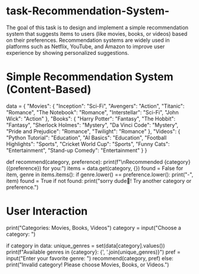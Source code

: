 # task-Recommendation-System-
The goal of this task is to design and implement a simple recommendation system that suggests items to users (like movies, books, or videos) based on their preferences. Recommendation systems are widely used in platforms such as Netflix, YouTube, and Amazon to improve user experience by showing personalized suggestions.

# Simple Recommendation System (Content-Based)

data = {
    "Movies": {
        "Inception": "Sci-Fi",
        "Avengers": "Action",
        "Titanic": "Romance",
        "The Notebook": "Romance",
        "Interstellar": "Sci-Fi",
        "John Wick": "Action"
    },
    "Books": {
        "Harry Potter": "Fantasy",
        "The Hobbit": "Fantasy",
        "Sherlock Holmes": "Mystery",
        "Da Vinci Code": "Mystery",
        "Pride and Prejudice": "Romance",
        "Twilight": "Romance"
    },
    "Videos": {
        "Python Tutorial": "Education",
        "AI Basics": "Education",
        "Football Highlights": "Sports",
        "Cricket World Cup": "Sports",
        "Funny Cats": "Entertainment",
        "Stand-up Comedy": "Entertainment"
    }
}

def recommend(category, preference):
    print(f"\nRecommended {category} ({preference}) for you:")
    items = data.get(category, {})
    found = False
    for item, genre in items.items():
        if genre.lower() == preference.lower():
            print("-", item)
            found = True
    if not found:
        print("sorry dude🙂! Try another category or preference.")

# User Interaction
print("Categories: Movies, Books, Videos")
category = input("Choose a category: ")

if category in data:
    unique_genres = set(data[category].values())
    print(f"Available genres in {category}: {', '.join(unique_genres)}")
    pref = input("Enter your favorite genre: ")
    recommend(category, pref)
else:
    print("Invalid category! Please choose Movies, Books, or Videos.")
